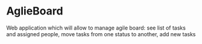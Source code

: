 AglieBoard
==========

Web application which will allow to manage agile board: see list of tasks and assigned people, move tasks from one status to another, add new tasks
